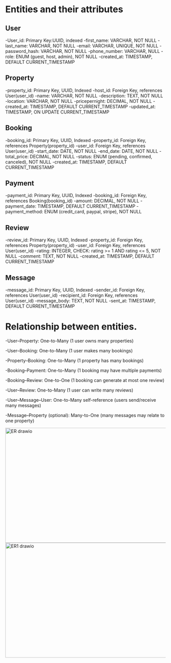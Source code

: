 # Entities and their attributes
## User
-User_id: Primary Key:UUID, indexed
-first_name: VARCHAR, NOT NULL
-last_name: VARCHAR, NOT NULL
-email: VARCHAR, UNIQUE, NOT NULL
-password_hash: VARCHAR, NOT NULL
-phone_number: VARCHAR, NULL
-role: ENUM (guest, host, admin), NOT NULL
-created_at: TIMESTAMP, DEFAULT CURRENT_TIMESTAMP

## Property
-property_id: Primary Key, UUID, Indexed
-host_id: Foreign Key, references User(user_id)
-name: VARCHAR, NOT NULL
-description: TEXT, NOT NULL
-location: VARCHAR, NOT NULL
-pricepernight: DECIMAL, NOT NULL
-created_at: TIMESTAMP, DEFAULT CURRENT_TIMESTAMP
-updated_at: TIMESTAMP, ON UPDATE CURRENT_TIMESTAMP

## Booking
-booking_id: Primary Key, UUID, Indexed
-property_id: Foreign Key, references Property(property_id)
-user_id: Foreign Key, references User(user_id)
-start_date: DATE, NOT NULL
-end_date: DATE, NOT NULL
-total_price: DECIMAL, NOT NULL
-status: ENUM (pending, confirmed, canceled), NOT NULL
-created_at: TIMESTAMP, DEFAULT CURRENT_TIMESTAMP

## Payment
-payment_id: Primary Key, UUID, Indexed
-booking_id: Foreign Key, references Booking(booking_id)
-amount: DECIMAL, NOT NULL
-payment_date: TIMESTAMP, DEFAULT CURRENT_TIMESTAMP
-payment_method: ENUM (credit_card, paypal, stripe), NOT NULL

## Review
-review_id: Primary Key, UUID, Indexed
-property_id: Foreign Key, references Property(property_id)
-user_id: Foreign Key, references User(user_id)
-rating: INTEGER, CHECK: rating >= 1 AND rating <= 5, NOT NULL
-comment: TEXT, NOT NULL
-created_at: TIMESTAMP, DEFAULT CURRENT_TIMESTAMP

## Message
-message_id: Primary Key, UUID, Indexed
-sender_id: Foreign Key, references User(user_id)
-recipient_id: Foreign Key, references User(user_id)
-message_body: TEXT, NOT NULL
-sent_at: TIMESTAMP, DEFAULT CURRENT_TIMESTAMP

# Relationship between entities.
-User–Property: One-to-Many (1 user owns many properties)

-User–Booking: One-to-Many (1 user makes many bookings)

-Property–Booking: One-to-Many (1 property has many bookings)

-Booking–Payment: One-to-Many (1 booking may have multiple payments)

-Booking–Review: One-to-One (1 booking can generate at most one review)

-User–Review: One-to-Many (1 user can write many reviews)

-User–Message–User: One-to-Many self-reference (users send/receive many messages)

-Message–Property (optional): Many-to-One (many messages may relate to one property)


<img width="609" height="361" alt="ER drawio" src="https://github.com/user-attachments/assets/f558cad8-c321-4081-9b09-866a8af7f61c" />



<img width="609" height="361" alt="ER1 drawio" src="https://github.com/user-attachments/assets/f7d30a32-17b5-4f8e-9e7d-391c9bc940d4" />
